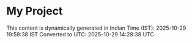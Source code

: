# My Project

This content is dynamically generated in Indian Time (IST): 2025-10-29 19:58:38 IST
Converted to UTC: 2025-10-29 14:28:38 UTC
